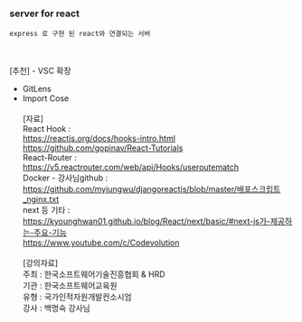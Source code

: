 ### server for react

    express 로 구현 된 react와 연결되는 서버

<br><br>
[추천] - VSC 확장 <br>

- GitLens <br>
- Import Cose <br>
  <br>
  [자료] <br>
  React Hook : <br>
  https://reactjs.org/docs/hooks-intro.html <br>
  https://github.com/gopinav/React-Tutorials <br>
  React-Router : <br>
  https://v5.reactrouter.com/web/api/Hooks/useroutematch<br>
  Docker - 강사님github : <br>
  https://github.com/myjungwu/djangoreactjs/blob/master/배포스크립트_nginx.txt <br>
  next 등 기타 : <br>
  https://kyounghwan01.github.io/blog/React/next/basic/#next-js가-제공하는-주요-기능 <br>
  https://www.youtube.com/c/Codevolution<br>
  <br>
  [강의자료] <br>
  주최 : 한국소프트웨어기술진흥협회 & HRD <br>
  기관 : 한국소프트웨어교육원 <br>
  유형 : 국가인적자원개발컨소시엄 <br>
  강사 : 백명숙 강사님 <br>
